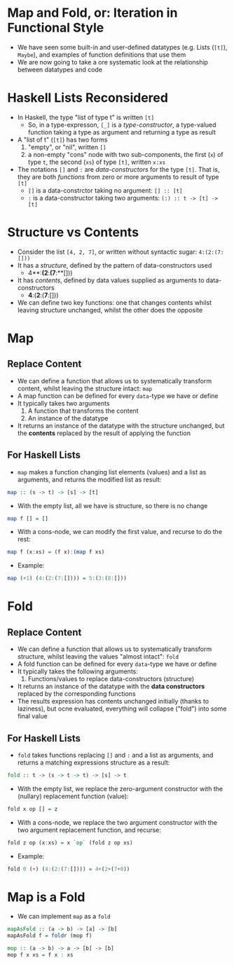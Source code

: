 # Map and Fold, or: Iteration in Functional Style
- We have seen some built-in and user-defined datatypes (e.g. Lists (`[t]`), `Maybe`), and examples of function definitions that use them
- We are now going to take a ore systematic look at the relationship between datatypes and code

# Haskell Lists Reconsidered
- In Haskell, the type "list of type t" is written `[t]`
    - So, in a type-expresson, `[_]` is a *type-constructor*, a type-valued function taking a type as argument and returning a type as result
- A "list of t" (`[t]`) has two forms
    1. "empty", or "nil", written `[]`
	2. a non-empty "cons" node with two sub-components, the first (`x`) of type `t`, the second (`xs`) of type `[t]`, written `x:xs`
- The notations `[]` and `:` are *data-constructors* for the type `[t]`. That is, they are both *functions* from zero or more arguments to result of type `[t]`
    - `[]` is a data-constrctor taking no argument: `[] :: [t]`
	- `:` is a data-constructor taking two arguments: `(:) :: t -> [t] -> [t]`

# Structure vs Contents
- Consider the list `[4, 2, 7]`, or written without syntactic sugar: `4:(2:(7:[]))`
- It has a *structure*, defined by the pattern of data-constructors used
    - 4**:**(2**:**(7**:**[]))
- It has *contents*, defined by data values supplied as arguments to data-constructors
    - **4**:(**2**:(**7**:[]))
- We can define two key functions: one that changes contents whilst leaving structure unchanged, whilst the other does the opposite

# Map
## Replace Content
- We can define a function that allows us to systematically transform content, whilst leaving the structure intact: `map`
- A map function can be defined for every `data`-type we have or define
- It typically takes two arguments
    1. A function that transforms the content
	2. An instance of the datatype
- It returns an instance of the datatype with the structure unchanged, but the **contents** replaced by the result of applying the function

## For Haskell Lists
- `map` makes a function changing list elements (values) and a list as arguments, and returns the modified list as result:

```Haskell
map :: (s -> t) -> [s] -> [t]
```

- With the empty list, all we have is structure, so there is no change

```Haskell
map f [] = []
```

- With a cons-node, we can modify the first value, and recurse to do the rest:

```Haskell
map f (x:xs) = (f x):(map f xs)
```

- Example:

```Haskell
map (+1) (4:(2:(7:[]))) = 5:(3:(8:[]))
```

# Fold
## Replace Content
- We can define a function that allows us to systematically transform structure, whilst leaving the values "almost intact": `fold`
- A fold function can be defined for every `data`-type we have or define
- It typically takes the following arguments:
    1. Functions/values to replace data-constructors (structure)
- It returns an instance of the datatype with the **data constructors** replaced by the corresponding functions
- The results expression has contents unchanged initially (thanks to laziness), but ocne evaluated, everything will collapse ("fold") into some final value

## For Haskell Lists
- `fold` takes functions replacing `[]` and `:` and a list as arguments, and returns a matching expressions structure as a result:

```Haskell
fold :: t -> (s -> t -> t) -> [s] -> t
```

- With the empty list, we replace the zero-argument constructor with the (nullary) replacement function (value):

```Haskell
fold x op [] = z
```

- With a cons-node, we replace the two argument constructor with the two argument replacement function, and recurse:

```Haskell
fold z op (x:xs) = x `op` (fold z op xs)
```

- Example:

```Haskell
fold 0 (+) (4:(2:(7:[]))) = 4+(2+(7+0))
```

# Map is a Fold
- We can implement `map` as a `fold`

```Haskell
mapAsFold :: (a -> b) -> [a] -> [b]
mapAsFold f = foldr (mop f)

mop :: (a -> b) -> a -> [b] -> [b]
mop f x xs = f x : xs
```
